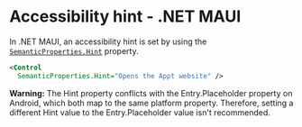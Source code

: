 # Accessibility hint - .NET MAUI

In .NET MAUI, an accessibility hint is set by using the [`SemanticProperties.Hint`](https://learn.microsoft.com/en-us/dotnet/api/microsoft.maui.controls.semanticproperties.hintproperty?view=net-maui-8.0#microsoft-maui-controls-semanticproperties-hintproperty) property.

```xml
<Control 
  SemanticProperties.Hint="Opens the Appt website" />
```

**Warning:**
The Hint property conflicts with the Entry.Placeholder property on Android, which both map to the same platform property. Therefore, setting a different Hint value to the Entry.Placeholder value isn't recommended.